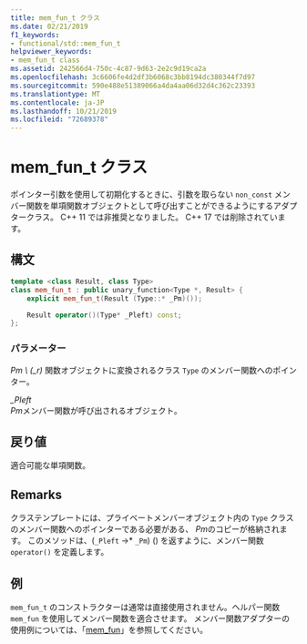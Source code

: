 ```yaml
---
title: mem_fun_t クラス
ms.date: 02/21/2019
f1_keywords:
- functional/std::mem_fun_t
helpviewer_keywords:
- mem_fun_t class
ms.assetid: 242566d4-750c-4c87-9d63-2e2c9d19ca2a
ms.openlocfilehash: 3c6606fe4d2df3b6068c3bb8194dc380344f7d97
ms.sourcegitcommit: 590e488e51389066a4da4aa06d32d4c362c23393
ms.translationtype: MT
ms.contentlocale: ja-JP
ms.lasthandoff: 10/21/2019
ms.locfileid: "72689378"
---
```

# <a name="mem_fun_t-class"></a>mem_fun_t クラス

ポインター引数を使用して初期化するときに、引数を取らない `non_const` メンバー関数を単項関数オブジェクトとして呼び出すことができるようにするアダプタークラス。 C++ 11 では非推奨となりました。 C++ 17 では削除されています。

## <a name="syntax"></a>構文

```cpp
template <class Result, class Type>
class mem_fun_t : public unary_function<Type *, Result> {
    explicit mem_fun_t(Result (Type::* _Pm)());

    Result operator()(Type* _Pleft) const;
};
```

### <a name="parameters"></a>パラメーター

*Pm \ (_r)*
関数オブジェクトに変換されるクラス `Type` のメンバー関数へのポインター。

*_Pleft* \
*Pm*メンバー関数が呼び出されるオブジェクト。

## <a name="return-value"></a>戻り値

適合可能な単項関数。

## <a name="remarks"></a>Remarks

クラステンプレートには、プライベートメンバーオブジェクト内の `Type` クラスのメンバー関数へのポインターである必要がある、 *Pm*のコピーが格納されます。 このメソッドは、(`_Pleft` ->*  `_Pm`) () を返すように、メンバー関数 `operator()` を定義します。

## <a name="example"></a>例

`mem_fun_t` のコンストラクターは通常は直接使用されません。ヘルパー関数 `mem_fun` を使用してメンバー関数を適合させます。 メンバー関数アダプターの使用例については、「[mem_fun](../standard-library/functional-functions.md#mem_fun)」を参照してください。
